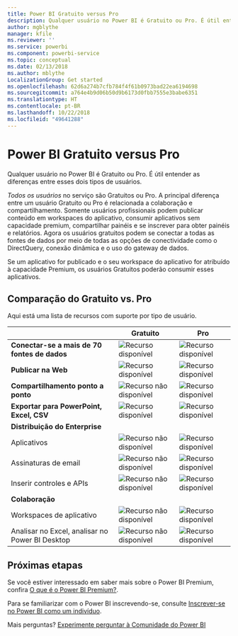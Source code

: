 ```yaml
---
title: Power BI Gratuito versus Pro
description: Qualquer usuário no Power BI é Gratuito ou Pro. É útil entender as diferenças entre esses dois tipos de usuários.
author: mgblythe
manager: kfile
ms.reviewer: ''
ms.service: powerbi
ms.component: powerbi-service
ms.topic: conceptual
ms.date: 02/13/2018
ms.author: mblythe
LocalizationGroup: Get started
ms.openlocfilehash: 62d6a274b7cfb784f4f61b0973bad22ea6194698
ms.sourcegitcommit: a764e4b9d06b50d9b6173d0fbb7555e3babe6351
ms.translationtype: HT
ms.contentlocale: pt-BR
ms.lasthandoff: 10/22/2018
ms.locfileid: "49641288"
---
```

# <a name="power-bi-free-vs-pro"></a>Power BI Gratuito versus Pro

Qualquer usuário no Power BI é Gratuito ou Pro. É útil entender as diferenças entre esses dois tipos de usuários.

*Todos os usuários* no serviço são Gratuitos ou Pro. A principal diferença entre um usuário Gratuito ou Pro é relacionada a colaboração e compartilhamento. Somente usuários profissionais podem publicar conteúdo em workspaces do aplicativo, consumir aplicativos sem capacidade premium, compartilhar painéis e se inscrever para obter painéis e relatórios. Agora os usuários gratuitos podem se conectar a todas as fontes de dados por meio de todas as opções de conectividade como o DirectQuery, conexão dinâmica e o uso do gateway de dados.

Se um aplicativo for publicado e o seu workspace do aplicativo for atribuído à capacidade Premium, os usuários Gratuitos poderão consumir esses aplicativos.

## <a name="free-vs-pro-comparison"></a>Comparação do Gratuito vs. Pro
Aqui está uma lista de recursos com suporte por tipo de usuário.

|  | Gratuito | Pro |
| --- | --- | --- |
| **Conectar-se a mais de 70 fontes de dados** |![Recurso disponível](media/features-license-type/available.png) |![Recurso disponível](media/features-license-type/available.png) |
| **Publicar na Web** |![Recurso disponível](media/features-license-type/available.png) |![Recurso disponível](media/features-license-type/available.png) |
| **Compartilhamento ponto a ponto** |![Recurso não disponível](media/features-license-type/not-available.png) |![Recurso disponível](media/features-license-type/available.png) |
| **Exportar para PowerPoint, Excel, CSV** |![Recurso disponível](media/features-license-type/available.png) |![Recurso disponível](media/features-license-type/available.png) |
| **Distribuição do Enterprise** | | |
| Aplicativos |![Recurso não disponível](media/features-license-type/not-available.png) |![Recurso disponível](media/features-license-type/available.png) |
| Assinaturas de email |![Recurso não disponível](media/features-license-type/not-available.png) |![Recurso disponível](media/features-license-type/available.png) |
| Inserir controles e APIs |![Recurso não disponível](media/features-license-type/not-available.png) |![Recurso disponível](media/features-license-type/available.png) |
| **Colaboração** | | |
| Workspaces de aplicativo |![Recurso não disponível](media/features-license-type/not-available.png) |![Recurso disponível](media/features-license-type/available.png) |
| Analisar no Excel, analisar no Power BI Desktop |![Recurso não disponível](media/features-license-type/not-available.png) |![Recurso disponível](media/features-license-type/available.png) |

## <a name="next-steps"></a>Próximas etapas

Se você estiver interessado em saber mais sobre o Power BI Premium, confira [O que é o Power BI Premium?](service-premium.md).

Para se familiarizar com o Power BI inscrevendo-se, consulte [Inscrever-se no Power BI como um indivíduo](service-self-service-signup-for-power-bi.md).

Mais perguntas? [Experimente perguntar à Comunidade do Power BI](https://community.powerbi.com/)